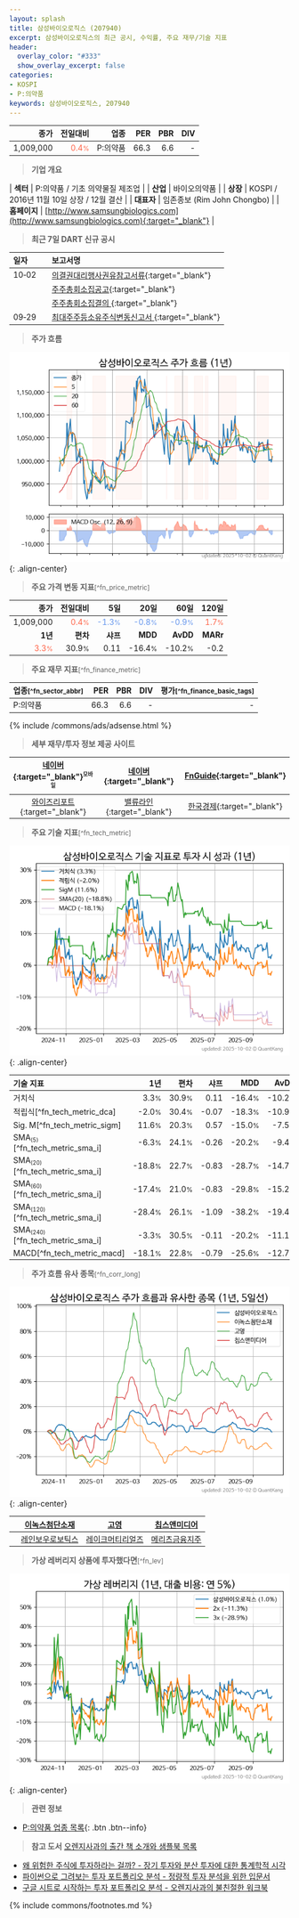 ```yaml
---
layout: splash
title: 삼성바이오로직스 (207940)
excerpt: 삼성바이오로직스의 최근 공시, 수익률, 주요 재무/기술 지표
header:
  overlay_color: "#333"
  show_overlay_excerpt: false
categories:
- KOSPI
- P:의약품
keywords: 삼성바이오로직스, 207940
---
```


| **종가** | **전일대비** | **업종** | **PER** | **PBR** | **DIV** |
| -------: | -----------: | -------: | ------: | ------: | ------: |
| 1,009,000 | <span style="color: tomato">0.4<small>%</small></span> | P:의약품 | 66.3 | 6.6 | - |

<!-- more -->


> **기업 개요**<a id="company"></a>

| <span style="white-space:nowrap;">**섹터**</span> | P:의약품 / 기초 의약물질 제조업 |
| <span style="white-space:nowrap;">**산업**</span> | 바이오의약품 |
| <span style="white-space:nowrap;">**상장**</span> | KOSPI / 2016년 11월 10일 상장 / 12월 결산 |
| <span style="white-space:nowrap;">**대표자**</span> | 임존종보 (Rim John Chongbo) |
| <span style="white-space:nowrap;">**홈페이지**</span> | [http://www.samsungbiologics.com](http://www.samsungbiologics.com){:target="_blank"} |


> **최근 7일 DART 신규 공시**<a id="dart"></a>

| **일자** |      | **보고서명** |
| :------- | :--- | :----------- |
| 10&#x2011;02 | | [의결권대리행사권유참고서류](https://dart.fss.or.kr/dsaf001/main.do?rcpNo=20251002000008){:target="_blank"} |
|  | | [주주총회소집공고](https://dart.fss.or.kr/dsaf001/main.do?rcpNo=20251002000007){:target="_blank"} |
|  | | [주주총회소집결의              ](https://dart.fss.or.kr/dsaf001/main.do?rcpNo=20251002800014){:target="_blank"} |
| 09&#x2011;29 | | [최대주주등소유주식변동신고서              ](https://dart.fss.or.kr/dsaf001/main.do?rcpNo=20250929800325){:target="_blank"} |


> **주가 흐름**<a id="price"></a>

![207940](/stock/images/207940.png){: .align-center}


> **주요 가격 변동 지표**<small>[^fn_price_metric]</small>

| **종가** | **전일대비** | **5일** | **20일** | **60일** | **120일** |
| -------: | -----------: | ------: | -------: | -------: | --------: |
| 1,009,000 | <span style="color: tomato">0.4<small>%</small></span> | <span style="color: cornflowerblue">-1.3<small>%</small></span> | <span style="color: cornflowerblue">-0.8<small>%</small></span> | <span style="color: cornflowerblue">-0.9<small>%</small></span> | <span style="color: tomato">1.7<small>%</small></span> |
| **1년** | **편차** | **샤프** | **MDD** | **AvDD** | **MARr** |
| <span style="color: tomato">3.3<small>%</small></span> | 30.9<small>%</small> | 0.11 | -16.4<small>%</small> | -10.2<small>%</small> | -0.2 |


> **주요 재무 지표**<small>[^fn_finance_metric]</small>

| **업종**<small>[^fn_sector_abbr]</small> | **PER** | **PBR** | **DIV** | **평가**<small>[^fn_finance_basic_tags]</small> |
| :--------------------------------------- | ------: | ------: | ------: | ----------------------------------------------: |
| P:의약품 | 66.3 | 6.6 | - | - |



{% include /commons/ads/adsense.html %}

> **세부 재무/투자 정보 제공 사이트**

| [네이버](https://m.stock.naver.com/domestic/stock/207940/finance/summary){:target="_blank"}<sup><small>모바일</small></sup> | [네이버](https://finance.naver.com/item/coinfo.naver?code=207940){:target="_blank"} | [FnGuide](https://comp.fnguide.com/SVO2/ASP/SVD_Invest.asp?gicode=A207940&MenuYn=Y){:target="_blank"} |
| :---: | :---: | :---: |
| [와이즈리포트](https://comp.wisereport.co.kr/company/c1040001.aspx?cmp_cd=207940){:target="_blank"} | [밸류라인](https://www.valueline.co.kr/finance/summary/207940){:target="_blank"} | [한국경제](https://markets.hankyung.com/stock/207940/financial-summary){:target="_blank"} |


> **주요 기술 지표**<small>[^fn_tech_metric]</small>


![207940](/stock/images/207940_tech.png){: .align-center}

| **기술 지표** | **1년** | **편차** | **샤프** | **MDD** | **AvDD** |
| :------------ | ------: | -----------: | -------: | ------: | -------: |
| 거치식 | 3.3<small>%</small> | 30.9<small>%</small> | 0.11 | -16.4<small>%</small> | -10.2<small>%</small> |
| 적립식[^fn_tech_metric_dca] | -2.0<small>%</small> | 30.4<small>%</small> | -0.07 | -18.3<small>%</small> | -10.9<small>%</small> |
| Sig. M[^fn_tech_metric_sigm] | 11.6<small>%</small> | 20.3<small>%</small> | 0.57 | -15.0<small>%</small> | -7.5<small>%</small> |
| SMA<small><sub>(5)</sub></small>[^fn_tech_metric_sma_i] | -6.3<small>%</small> | 24.1<small>%</small> | -0.26 | -20.2<small>%</small> | -9.4<small>%</small> |
| SMA<small><sub>(20)</sub></small>[^fn_tech_metric_sma_i] | -18.8<small>%</small> | 22.7<small>%</small> | -0.83 | -28.7<small>%</small> | -14.7<small>%</small> |
| SMA<small><sub>(60)</sub></small>[^fn_tech_metric_sma_i] | -17.4<small>%</small> | 21.0<small>%</small> | -0.83 | -29.8<small>%</small> | -15.2<small>%</small> |
| SMA<small><sub>(120)</sub></small>[^fn_tech_metric_sma_i] | -28.4<small>%</small> | 26.1<small>%</small> | -1.09 | -38.2<small>%</small> | -19.4<small>%</small> |
| SMA<small><sub>(240)</sub></small>[^fn_tech_metric_sma_i] | -3.3<small>%</small> | 30.5<small>%</small> | -0.11 | -20.2<small>%</small> | -11.1<small>%</small> |
| MACD[^fn_tech_metric_macd] | -18.1<small>%</small> | 22.8<small>%</small> | -0.79 | -25.6<small>%</small> | -12.7<small>%</small> |


> **주가 흐름 유사 종목**<a id="corr"></a><small>[^fn_corr_long]</small>

![207940](/stock/images/207940_corr.png){: .align-center}

|       | [이녹스첨단소재](/272290/) | [고영](/098460/) | [칩스앤미디어](/094360/) |
| :---: | :------------------------------------: | :------------------------------------: | :------------------------------------: |
|       | [레인보우로보틱스](/277810/) | [레이크머티리얼즈](/281740/) | [메리츠금융지주](/138040/) |


> **가상 레버리지 상품에 투자했다면**<a id="2x"></a><small>[^fn_lev]</small>

![207940](/stock/images/207940_2x.png){: .align-center}


> **관련 정보**

- [P:의약품 업종 목록](/stats/sector/kospi_업종_의약품_종목/){: .btn .btn--info}

> **참고 도서** [오렌지사과의 출간 책 소개와 샘플북 목록](https://kongdori.tistory.com/691)

- [왜 위험한 주식에 투자하라는 걸까? - 장기 투자와 분산 투자에 대한 통계학적 시각](https://kongdori.tistory.com/421)
- [파이썬으로 그려보는 투자 포트폴리오 분석  - 정량적 투자 분석을 위한 입문서](https://kongdori.tistory.com/643)
- [구글 시트로 시작하는 투자 포트폴리오 분석 - 오렌지사과의 불친절한 워크북](https://kongdori.tistory.com/449)


{% include commons/footnotes.md %}